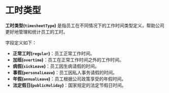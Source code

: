 # 工时类型

**工时类型(`timesheetType`)** 是指员工在不同情况下的工作时间类型定义，帮助公司更好地管理和统计员工的工时。

字段定义如下：

- **正常工时(`regular`)**：员工正常工作时间。
- **加班(`overtime`)**：员工在正常工作时间之外的工作时间。
- **病假(`sickLeave`)**：员工因生病请假的时间。
- **事假(`personalLeave`)**：员工因私人事务请假的时间。
- **年假(`annualLeave`)**：员工根据公司政策享受的年假时间。
- **法定假日(`publicHoliday`)**：国家规定的法定节假日时间。